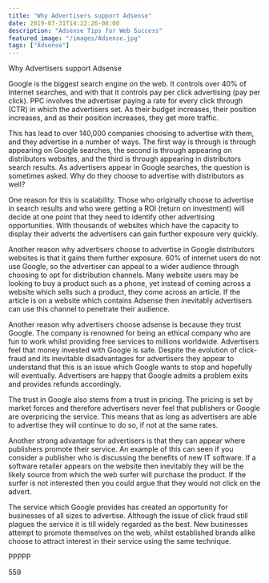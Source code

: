 ```yaml
---
title: "Why Advertisers support Adsense"
date: 2019-07-31T14:22:26-08:00
description: "Adsense Tips for Web Success"
featured_image: "/images/Adsense.jpg"
tags: ["Adsense"]
---
```


Why Advertisers support Adsense

Google is the biggest search engine on the web. It controls over 40% of Internet searches, and with that it controls pay per click advertising (pay per click). PPC involves the advertiser paying a rate for every click through (CTR) in which the advertisers set. As their budget increases, their position increases, and as their position increases, they get more traffic.

This has lead to over 140,000 companies choosing to advertise with them, and they advertise in a number of ways. The first way is through is through appearing on Google searches, the second is through appearing on distributors websites, and the third is through appearing in distributors search results. As advertisers appear in Google searches, the question is sometimes asked. Why do they choose to advertise with distributors as well?

One reason for this is scalability. Those who originally choose to advertise in search results and who were getting a ROI (return on investment) will decide at one point that they need to identify other advertising opportunities. With thousands of websites which have the capacity to display their adverts the advertisers can gain further exposure very quickly.

Another reason why advertisers choose to advertise in Google distributors websites is that it gains them further exposure. 60% of internet users do not use Google, so the advertiser can appeal to a wider audience through choosing to opt for distribution channels. Many website users may be looking to buy a product such as a phone, yet instead of coming across a website which sells such a product, they come across an article. If the article is on a website which contains Adsense then inevitably advertisers can use this channel to penetrate their audience.

Another reason why advertisers choose adsense is because they trust Google. The company is renowned for being an ethical company who are fun to work whilst providing free services to millions worldwide. Advertisers feel that money invested with Google is safe. Despite the evolution of click-fraud and its inevitable disadvantages for advertisers they appear to understand that this is an issue which Google wants to stop and hopefully will eventually. Advertisers are happy that Google admits a problem exits and provides refunds accordingly. 

The trust in Google also stems from a trust in pricing. The pricing is set by market forces and therefore advertisers never feel that publishers or Google are overpricing the service. This means that as long as advertisers are able to advertise they will continue to do so, if not at the same rates.

Another strong advantage for advertisers is that they can appear where publishers promote their service. An example of this can seen if you consider a publisher who is discussing the benefits of new IT software. If a software retailer appears on the website then inevitably they will be the likely source from which the web surfer will purchase the product. If the surfer is not interested then you could argue that they would not click on the advert. 

The service which Google provides has created an opportunity for businesses of all sizes to advertise. Although the issue of click fraud still plagues the service it is till widely regarded as the best. New businesses attempt to promote themselves on the web, whilst established brands alike choose to attract interest in their service using the same technique.

PPPPP

559


